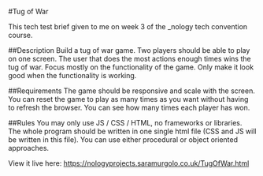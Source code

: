 #Tug of War

This tech test brief given to me on week 3 of the \_nology tech convention course.

##Description
Build a tug of war game. Two players should be able to play on one screen. The user that does the most actions enough times wins the tug of war. Focus mostly on the functionality of the game. Only make it look good when the functionality is working.

##Requirements
The game should be responsive and scale with the screen.
You can reset the game to play as many times as you want without having to refresh the browser.
You can see how many times each player has won.

##Rules
You may only use JS / CSS / HTML, no frameworks or libraries.
The whole program should be written in one single html file (CSS and JS will be written in this file).
You can use either procedural or object oriented approaches.

View it live here: https://nologyprojects.saramurgolo.co.uk/TugOfWar.html
